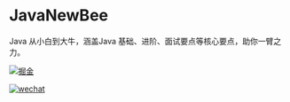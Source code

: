 # JavaNewBee
Java 从小白到大牛，涵盖Java 基础、进阶、面试要点等核心要点，助你一臂之力。

[![掘金](https://img.shields.io/badge/juejin-%E6%8E%98%E9%87%91-blue)](https://juejin.im/user/5e13ec1d6fb9a04846508aae)

[![wechat](https://img.shields.io/badge/公众号-古时的风筝-success.svg)](https://juejin.im/user/5e13ec1d6fb9a04846508aae)



